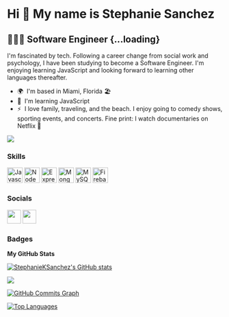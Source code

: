 Hi 👋 My name is Stephanie Sanchez
==================================

👩🏽‍💻 Software Engineer {...loading}
------------------------------------

I'm fascinated by tech. Following a career change from social work and psychology, I have been studying to become a Software Engineer. I'm enjoying learning JavaScript and looking forward to learning other languages thereafter.

* 🌍  I'm based in Miami, Florida 🏖
* 🧠  I'm learning JavaScript
* ⚡  I love family, traveling, and the beach. I enjoy going to comedy shows, sporting events, and concerts. Fine print: I watch documentaries on Netflix 🙈

<a href="https://www.github.com/StephanieKSanchez" target="_blank" rel="noreferrer"><img
src="https://img.shields.io/github/followers/StephanieKSanchez?logo=github&style=for-the-badge&color=a855f7&labelColor=000000" /></a>

### Skills

<p align="left">
<a href="https://developer.mozilla.org/en-US/docs/Web/JavaScript" target="_blank" rel="noreferrer"><img src="https://raw.githubusercontent.com/danielcranney/readme-generator/main/public/icons/skills/javascript-colored.svg" width="36" height="36" alt="Javascript" /></a>
<a href="https://nodejs.org/en/" target="_blank" rel="noreferrer"><img src="https://raw.githubusercontent.com/danielcranney/readme-generator/main/public/icons/skills/nodejs-colored.svg" width="36" height="36" alt="NodeJS" /></a>
<a href="https://expressjs.com/" target="_blank" rel="noreferrer"><img src="https://raw.githubusercontent.com/danielcranney/readme-generator/main/public/icons/skills/express-colored-dark.svg" width="36" height="36" alt="Express" /></a>
<a href="https://www.mongodb.com/" target="_blank" rel="noreferrer"><img src="https://raw.githubusercontent.com/danielcranney/readme-generator/main/public/icons/skills/mongodb-colored.svg" width="36" height="36" alt="MongoDB" /></a>
<a href="https://www.mysql.com/" target="_blank" rel="noreferrer"><img src="https://raw.githubusercontent.com/danielcranney/readme-generator/main/public/icons/skills/mysql-colored.svg" width="36" height="36" alt="MySQL" /></a>
<a href="https://firebase.google.com/" target="_blank" rel="noreferrer"><img src="https://raw.githubusercontent.com/danielcranney/readme-generator/main/public/icons/skills/firebase-colored.svg" width="36" height="36" alt="Firebase" /></a>
</p>


### Socials

<p align="left"> <a href="https://www.github.com/StephanieKSanchez" target="_blank" rel="noreferrer"><img src="https://raw.githubusercontent.com/danielcranney/readme-generator/main/public/icons/socials/github-dark.svg" width="32" height="32" /></a> <a href="https://www.linkedin.com/in//stephanie-snchz/" target="_blank" rel="noreferrer"><img src="https://raw.githubusercontent.com/danielcranney/readme-generator/main/public/icons/socials/linkedin.svg" width="32" height="32" /></a></p>

### Badges

<b>My GitHub Stats</b>

<a href="http://www.github.com/StephanieKSanchez"><img src="https://github-readme-stats.vercel.app/api?username=StephanieKSanchez&show_icons=true&hide=&count_private=true&title_color=a855f7&text_color=ffffff&icon_color=a855f7&bg_color=000000&hide_border=true&show_icons=true" alt="StephanieKSanchez's GitHub stats" /></a>

<a href="http://www.github.com/StephanieKSanchez"><img src="https://github-readme-streak-stats.herokuapp.com/?user=StephanieKSanchez&stroke=ffffff&background=000000&ring=a855f7&fire=a855f7&currStreakNum=ffffff&currStreakLabel=a855f7&sideNums=ffffff&sideLabels=ffffff&dates=ffffff&hide_border=true" /></a>

<a href="http://www.github.com/StephanieKSanchez"><img src="https://activity-graph.herokuapp.com/graph?username=StephanieKSanchez&bg_color=000000&color=ffffff&line=a855f7&point=ffffff&area_color=000000&area=true&hide_border=true&custom_title=GitHub%20Commits%20Graph" alt="GitHub Commits Graph" /></a>

<a href="https://github.com/StephanieKSanchez" align="left"><img src="https://github-readme-stats.vercel.app/api/top-langs/?username=StephanieKSanchez&langs_count=10&title_color=a855f7&text_color=ffffff&icon_color=a855f7&bg_color=000000&hide_border=true&locale=en&custom_title=Top%20%Languages" alt="Top Languages" /></a>
